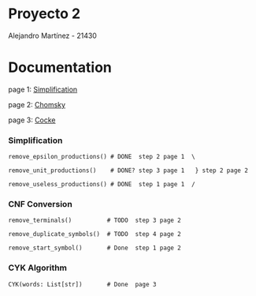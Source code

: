 # Proyecto 2
Alejandro Martínez - 21430
# Documentation
page 1: [Simplification](https://www.geeksforgeeks.org/simplifying-context-free-grammars/)

page 2: [Chomsky](https://www.geeksforgeeks.org/converting-context-free-grammar-chomsky-normal-form/)

page 3: [Cocke](https://www.geeksforgeeks.org/cocke-younger-kasami-cyk-algorithm/)

### Simplification
```
remove_epsilon_productions() # DONE  step 2 page 1  \

remove_unit_productions()    # DONE? step 3 page 1   } step 2 page 2

remove_useless_productions() # DONE  step 1 page 1  /
```
### CNF Conversion
```
remove_terminals()          # TODO  step 3 page 2

remove_duplicate_symbols()  # TODO  step 4 page 2

remove_start_symbol()       # Done  step 1 page 2
```
### CYK Algorithm
```
CYK(words: List[str])       # Done  page 3
```